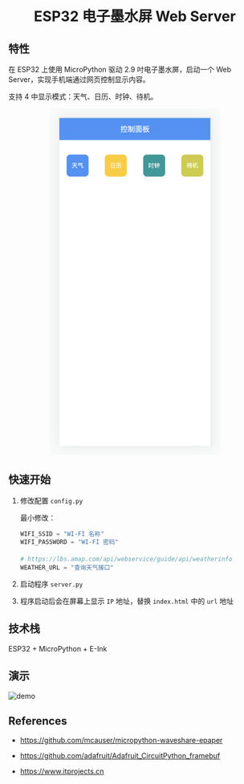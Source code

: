 <h1 align="center">
  ESP32 电子墨水屏 Web Server
</h1>

## 特性

在 ESP32 上使用 MicroPython 驱动 2.9 吋电子墨水屏，启动一个 Web Server，实现手机端通过网页控制显示内容。

支持 4 中显示模式：天气、日历、时钟、待机。

<div align="center">
  <kbd>
    <img width="340px" src="./assets/control-panel.png">
  </kbd>
</div>

## 快速开始

1. 修改配置 `config.py`

    最小修改：
    ```python
    WIFI_SSID = "WI-FI 名称"
    WIFI_PASSWORD = "WI-FI 密码"

    # https://lbs.amap.com/api/webservice/guide/api/weatherinfo
    WEATHER_URL = "查询天气接口"
    ```

2. 启动程序 `server.py`

3. 程序启动后会在屏幕上显示 `IP` 地址，替换 `index.html` 中的 `url` 地址

## 技术栈

ESP32 + MicroPython + E-Ink

## 演示

![demo](assets/demo.gif)

## References

- https://github.com/mcauser/micropython-waveshare-epaper

- https://github.com/adafruit/Adafruit_CircuitPython_framebuf

- https://www.itprojects.cn
